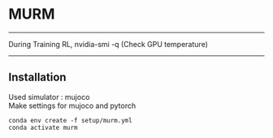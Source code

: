 # MURM

-------------

During Training RL,
nvidia-smi -q (Check GPU temperature)

------

## Installation

Used simulator : mujoco  
Make settings for mujoco and pytorch
```
conda env create -f setup/murm.yml
conda activate murm
```



